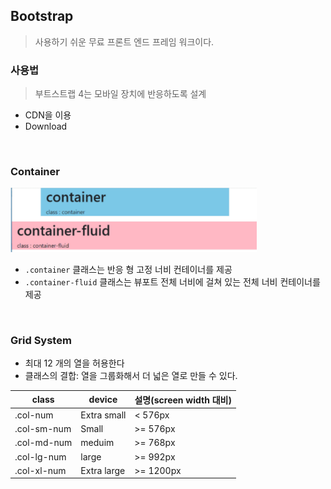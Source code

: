 ## Bootstrap

> 사용하기 쉬운 무료 프론트 엔드 프레임 워크이다.

### 사용법

> 부트스트랩 4는 모바일 장치에 반응하도록 설계

* CDN을 이용
* Download

​          

### Container

<img src="css_bootstrap.assets/image-20220314102916909.png" alt="image-20220314102916909" style="zoom:80%;" />

* `.container` 클래스는 반응 형 고정 너비 컨테이너를 제공
* `.container-fluid` 클래스는 뷰포트 전체 너비에 걸쳐 있는 전체 너비 컨테이너를 제공

​         

### Grid System

* 최대 12 개의 열을 허용한다
* 클래스의 결합: 열을 그룹화해서 더 넓은 열로 만들 수 있다.

| class       | device      | 설명(screen width 대비) |
| ----------- | ----------- | ----------------------- |
| .col-num    | Extra small | < 576px                 |
| .col-sm-num | Small       | >= 576px                |
| .col-md-num | meduim      | >= 768px                |
| .col-lg-num | large       | >= 992px                |
| .col-xl-num | Extra large | >= 1200px               |

